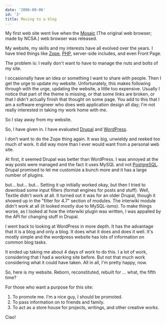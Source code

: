 ```yaml
---
date: '2006-09-06'
id: '3'
title: Moving to a blog
---
```


My first web site went live when the
[Mosaic](http://en.wikipedia.org/wiki/Mosaic_%28web_browser%29) (The original
web browser; made by NCSA.) web browser was released.

My website, my skills and my interests have all evolved over the years. I have
tried things like [Zope](http://zope.org/), [PHP](http://php.net/),
server-side includes, and even Front Page.

The problem is: I really don't want to have to manage the nuts and bolts of my
site.

<!-- more -->

I occasionally have an idea or something I want to share with people. Then I
get the urge to update my website. Unfortunately, this makes following through
with the urge, updating the website, a little too expensive. Usually I notice
that part of the theme is missing, or that some links are broken, or that I
didn't actually finish that thought on some page. You add to this that I am a
software engineer who does web application design all day; I'm not really
interested in taking my work home with me.

So I stay away from my website.

So, I have given in. I have evaluated [Drupal](http://drupal.org) and
[WordPress](http://wordpress.org/).

I don’t want to do the Zope thing again. It was big, unwieldy and reeked too
much of work. It did way more than I ever would want from a personal web site.

At first, it seemed Drupal was better than WordPress. I was annoyed at the way
posts were managed and the fact it uses MySQL and not
[PostgreSQL](http://postgresql.org/). Drupal promised to let me customize a
bunch more and it has a large number of plugins.

but... but... but... Setting it up initially worked okay, but then I tried to
download some input filters (format engines for posts and stuff). Well,
Textile didn't work at all. It turned out it was for an older Drupal, though
it showed up in the "filter for 4.7" section of modules. The interwiki module
didn't work at all (it looked mostly due to MySQL-isms). To make things worse,
as I looked at how the interwiki plugin was written, I was appalled by the API
for changing stuff in Drupal.

I went back to looking at WordPress in more depth. It has the advantage that
it is a blog and only a blog. It does what it does and does it well. It's
mostly simple and the wordpress website has lots of information on common blog
tasks.

It ended up taking me about 4 days of work to do this. I a lot of work,
considering that I had a working site before. But not that much work
considering what it could have taken. All in all, I'm pretty happy, now.

So, here is my website. Reborn, reconstituted, rebuilt for ... what, the fifth
time?

For those who want a purpose for this site:

1.  To promote me. I'm a nice guy, I should be promoted.
2.  To pass information on to friends and family.
3.  To act as a store house for projects, writings, and other creative works.

Ciao!
